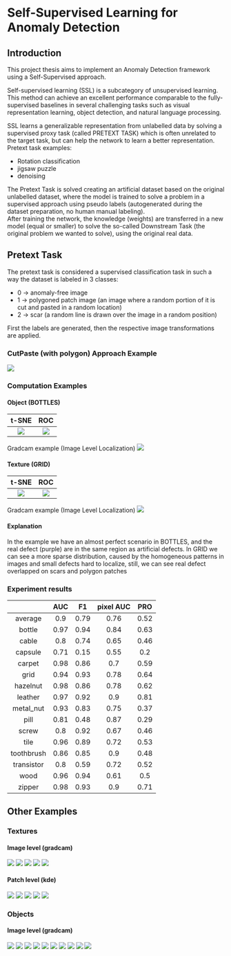 # Self-Supervised Learning for Anomaly Detection

## Introduction
This project thesis aims to implement an Anomaly Detection framework using a Self-Supervised approach.


Self-supervised learning (SSL) is a subcategory of unsupervised learning. This method can achieve an excellent performance comparable to the fully-supervised baselines in several challenging tasks such as visual representation learning, object detection, and natural language processing.


SSL learns a generalizable representation from unlabelled data by solving a supervised proxy task (called PRETEXT TASK) which is often unrelated to the target task, but can help the network to learn a better representation.<br />
Pretext task examples:
* Rotation classification
* jigsaw puzzle
* denoising

The Pretext Task is solved creating an artificial dataset based on the original unlabelled dataset, where the model is trained to solve a problem in a supervised approach using pseudo labels (autogenerated during the dataset preparation, no human manual labeling).<br />
After training the network, the knowledge (weights) are transferred in a new model (equal or smaller) to solve the so-called Downstream Task (the original problem we wanted to solve), using the original real data.

## Pretext Task
The pretext task is considered a supervised classification task in such a way the dataset is labeled in 3 classes:
* 0 -> anomaly-free image
* 1 -> polygoned patch image (an image where a random portion of it is cut and pasted in a random location)
* 2 -> scar (a random line is drawn over the image in a random position)

First the labels are generated, then the respective image transformations are applied.

### CutPaste (with polygon) Approach Example

<img src="https://raw.githubusercontent.com/gabry1998/Self-Supervised-Anomaly-Detection/master/outputs/dataset_analysis/screw/screw_artificial.png"/>

### Computation Examples

#### Object (BOTTLES)

| t-SNE | ROC |
| :--: | :--: |
| <img src="https://raw.githubusercontent.com/gabry1998/Self-Supervised-Anomaly-Detection/master/outputs/computations/bottle/image_level/tsne.png"/> | <img src="https://raw.githubusercontent.com/gabry1998/Self-Supervised-Anomaly-Detection/master/outputs/computations/bottle/image_level/roc.png"/>|

Gradcam example (Image Level Localization)
<img src="https://raw.githubusercontent.com/gabry1998/Self-Supervised-Anomaly-Detection/master/outputs/localization/bottle/image_level/gradcam/heatmap_and_masks_3.png"/>

#### Texture (GRID)

|t-SNE| ROC |
| :--: | :--: |
| <img src="https://raw.githubusercontent.com/gabry1998/Self-Supervised-Anomaly-Detection/master/outputs/computations/grid/image_level/tsne.png"/> | <img src="https://raw.githubusercontent.com/gabry1998/Self-Supervised-Anomaly-Detection/master/outputs/computations/grid/image_level/roc.png"/> |

Gradcam example (Image Level Localization)
<img src="https://raw.githubusercontent.com/gabry1998/Self-Supervised-Anomaly-Detection/master/outputs/localization/grid/image_level/gradcam/heatmap_and_masks_2.png"/>

#### Explanation
In the example we have an almost perfect scenario in BOTTLES, and the real defect (purple) are in the same region as artificial defects. In GRID we can see a more sparse distribution, caused by the homogeneous patterns in images and small defects hard to localize, still, we can see real defect overlapped on scars and polygon patches
### Experiment results

|  | AUC | F1 | pixel AUC | PRO |
|:---:|:---:|:---:|:---:|:---:|
| average | 0.9 | 0.79 | 0.76 | 0.52 |
| bottle | 0.97 | 0.94 | 0.84 | 0.63 |
| cable | 0.8 | 0.74 | 0.65 | 0.46 |
| capsule | 0.71 | 0.15 | 0.55 | 0.2 |
| carpet | 0.98 | 0.86 | 0.7 | 0.59 |
| grid | 0.94 | 0.93 | 0.78 | 0.64 |
| hazelnut | 0.98 | 0.86 | 0.78 | 0.62 |
| leather | 0.97 | 0.92 | 0.9 | 0.81 |
| metal_nut | 0.93 | 0.83 | 0.75 | 0.37 |
| pill | 0.81 | 0.48 | 0.87 | 0.29 |
| screw | 0.8 | 0.92 | 0.67 | 0.46 |
| tile | 0.96 | 0.89 | 0.72 | 0.53 |
| toothbrush | 0.86 | 0.85 | 0.9 | 0.48 |
| transistor | 0.8 | 0.59 | 0.72 | 0.52 |
| wood | 0.96 | 0.94 | 0.61 | 0.5 |
| zipper | 0.98 | 0.93 | 0.9 | 0.71 |


## Other Examples
### Textures
#### Image level (gradcam)
<img src="https://raw.githubusercontent.com/gabry1998/Self-Supervised-Anomaly-Detection/master/outputs/localization/carpet/image_level/gradcam/heatmap_and_masks_2.png"/>
<img src="https://raw.githubusercontent.com/gabry1998/Self-Supervised-Anomaly-Detection/master/outputs/localization/grid/image_level/gradcam/heatmap_and_masks_7.png"/>
<img src="https://raw.githubusercontent.com/gabry1998/Self-Supervised-Anomaly-Detection/master/outputs/localization/leather/image_level/gradcam/heatmap_and_masks_5.png"/>
<img src="https://raw.githubusercontent.com/gabry1998/Self-Supervised-Anomaly-Detection/master/outputs/localization/tile/image_level/gradcam/heatmap_and_masks_1.png"/>
<img src="https://raw.githubusercontent.com/gabry1998/Self-Supervised-Anomaly-Detection/master/outputs/localization/wood/image_level/gradcam/heatmap_and_masks_3.png"/>

#### Patch level (kde)
<img src="https://raw.githubusercontent.com/gabry1998/Self-Supervised-Anomaly-Detection/master/outputs/localization/carpet/patch_level/gradcam/heatmap_and_masks_2.png"/>
<img src="https://raw.githubusercontent.com/gabry1998/Self-Supervised-Anomaly-Detection/master/outputs/localization/grid/patch_level/gradcam/heatmap_and_masks_7.png"/>
<img src="https://raw.githubusercontent.com/gabry1998/Self-Supervised-Anomaly-Detection/master/outputs/localization/leather/patch_level/gradcam/heatmap_and_masks_5.png"/>
<img src="https://raw.githubusercontent.com/gabry1998/Self-Supervised-Anomaly-Detection/master/outputs/localization/tile/patch_level/gradcam/heatmap_and_masks_1.png"/>
<img src="https://raw.githubusercontent.com/gabry1998/Self-Supervised-Anomaly-Detection/master/outputs/localization/wood/patch_level/gradcam/heatmap_and_masks_3.png"/>

### Objects
#### Image level (gradcam)
<img src="https://raw.githubusercontent.com/gabry1998/Self-Supervised-Anomaly-Detection/master/outputs/localization/bottle/image_level/gradcam/heatmap_and_masks_4.png"/>
<img src="https://raw.githubusercontent.com/gabry1998/Self-Supervised-Anomaly-Detection/master/outputs/localization/cable/image_level/gradcam/heatmap_and_masks_1.png"/>
<img src="https://raw.githubusercontent.com/gabry1998/Self-Supervised-Anomaly-Detection/master/outputs/localization/hazelnut/image_level/gradcam/heatmap_and_masks_0.png"/>
<img src="https://raw.githubusercontent.com/gabry1998/Self-Supervised-Anomaly-Detection/master/outputs/localization/metal_nut/image_level/gradcam/heatmap_and_masks_1.png"/>
<img src="https://raw.githubusercontent.com/gabry1998/Self-Supervised-Anomaly-Detection/master/outputs/localization/capsule/image_level/gradcam/heatmap_and_masks_6.png"/>
<img src="https://raw.githubusercontent.com/gabry1998/Self-Supervised-Anomaly-Detection/master/outputs/localization/pill/image_level/gradcam/heatmap_and_masks_1.png"/>
<img src="https://raw.githubusercontent.com/gabry1998/Self-Supervised-Anomaly-Detection/master/outputs/localization/screw/image_level/gradcam/heatmap_and_masks_7.png"/>
<img src="https://raw.githubusercontent.com/gabry1998/Self-Supervised-Anomaly-Detection/master/outputs/localization/toothbrush/image_level/gradcam/heatmap_and_masks_6.png"/>
<img src="https://raw.githubusercontent.com/gabry1998/Self-Supervised-Anomaly-Detection/master/outputs/localization/transistor/image_level/gradcam/heatmap_and_masks_9.png"/> 
<img src="https://raw.githubusercontent.com/gabry1998/Self-Supervised-Anomaly-Detection/master/outputs/localization/zipper/image_level/gradcam/heatmap_and_masks_8.png"/> 
